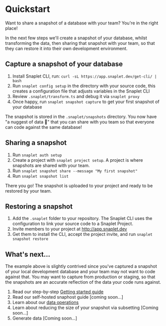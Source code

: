 # Quickstart

Want to share a snapshot of a database with your team? You're in the right place!

In the next few steps we'll create a snapshot of your database, whilst transforming the data, then sharing that snapshot with your team, so that they can restore it into their own development environment.

## Capture a snapshot of your database

1. Install Snaplet CLI, run: `curl -sL https://app.snaplet.dev/get-cli/ | bash`
2. Run `snaplet config setup` in the directory with your source code, this creates a configuration file that adjusts variables in the Snaplet CLI
3. Review `.snaplet/transform.ts` and debug it via `snaplet proxy`
4. Once happy, run `snaplet snapshot capture` to get your first snapshot of your database

The snapshot is stored in the `.snaplet/snapshots` directory.
You now have "a nuggest of data 🐥" that you can share with you team so that everyone can code against the same database!

## Sharing a snapshot

1. Run `snaplet auth setup`
2. Create a project with `snaplet project setup`. A project is where snapshots are shared with your team.
3. Run `snaplet snapshot share --message "My first snapshot"`
4. Run `snaplet snapshot list`

There you go! The snapshot is uploaded to your project and ready to be restored by your team.

## Restoring a snapshot

1. Add the `.snaplet` folder to your repository. The Snaplet CLI uses the configuration to link your source code to a Snaplet Project.
2. Invite members to your project at http://app.snaplet.dev
3. Get them to install the CLI, accept the project invite, and run `snaplet snapshot restore`

## What's next...

The example above is slightly contrived since you've captured a snapshot of your local development database and your team may not want to code against that.
You may want to capture from production or staging, so that the snapshots are an accurate reflection of the data your code runs against.

1. Read our step-by-step [Getting started guide](/getting-started/start-here/)
2. Read our self-hosted snaphost guide [coming soon...]
3. Learn about our [data operations](/references/data-operations/)
4. Learn about reducing the size of your snapshot via subsetting [Coming soon...]
5. Generate data [Coming soon...]
